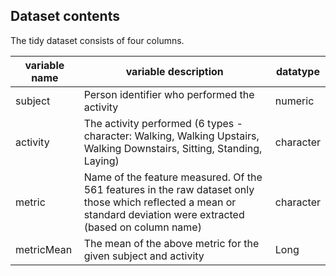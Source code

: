 
## Dataset contents
The tidy dataset consists of four columns.

| variable name | variable description                        | datatype|
|---------------|-------------------------------------------------|------------------------------------------------------------|
| subject | Person identifier who performed the activity | numeric |
| activity | The activity performed (6 types - character: Walking, Walking Upstairs, Walking Downstairs, Sitting, Standing, Laying) | character  |
| metric | Name of the feature measured. Of the 561 features in the raw dataset only those which reflected a mean or standard deviation were extracted (based on column name) | character |
| metricMean | The mean of the above metric for the given subject and activity | Long |
